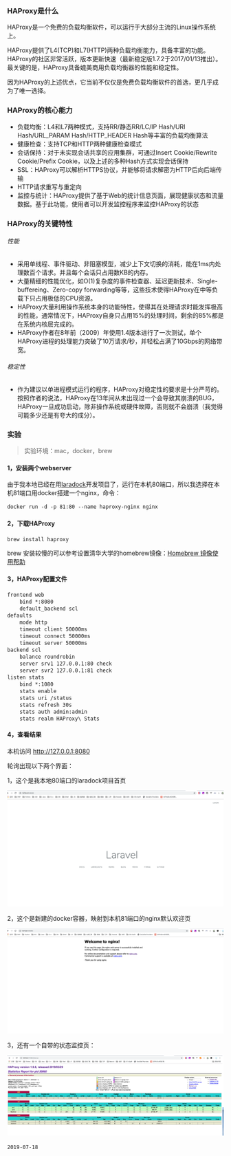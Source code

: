 ### HAProxy是什么

HAProxy是一个免费的负载均衡软件，可以运行于大部分主流的Linux操作系统上。

HAProxy提供了L4(TCP)和L7(HTTP)两种负载均衡能力，具备丰富的功能。HAProxy的社区非常活跃，版本更新快速（最新稳定版1.7.2于2017/01/13推出）。最关键的是，HAProxy具备媲美商用负载均衡器的性能和稳定性。

因为HAProxy的上述优点，它当前不仅仅是免费负载均衡软件的首选，更几乎成为了唯一选择。

### HAProxy的核心能力

- 负载均衡：L4和L7两种模式，支持RR/静态RR/LC/IP Hash/URI Hash/URL_PARAM Hash/HTTP_HEADER Hash等丰富的负载均衡算法
- 健康检查：支持TCP和HTTP两种健康检查模式
- 会话保持：对于未实现会话共享的应用集群，可通过Insert Cookie/Rewrite Cookie/Prefix Cookie，以及上述的多种Hash方式实现会话保持
- SSL：HAProxy可以解析HTTPS协议，并能够将请求解密为HTTP后向后端传输
- HTTP请求重写与重定向
- 监控与统计：HAProxy提供了基于Web的统计信息页面，展现健康状态和流量数据。基于此功能，使用者可以开发监控程序来监控HAProxy的状态

### HAProxy的关键特性

###### 性能

- 采用单线程、事件驱动、非阻塞模型，减少上下文切换的消耗，能在1ms内处理数百个请求。并且每个会话只占用数KB的内存。
- 大量精细的性能优化，如O(1)复杂度的事件检查器、延迟更新技术、Single-buffereing、Zero-copy forwarding等等，这些技术使得HAProxy在中等负载下只占用极低的CPU资源。
- HAProxy大量利用操作系统本身的功能特性，使得其在处理请求时能发挥极高的性能，通常情况下，HAProxy自身只占用15%的处理时间，剩余的85%都是在系统内核层完成的。
- HAProxy作者在8年前（2009）年使用1.4版本进行了一次测试，单个HAProxy进程的处理能力突破了10万请求/秒，并轻松占满了10Gbps的网络带宽。

###### 稳定性

- 作为建议以单进程模式运行的程序，HAProxy对稳定性的要求是十分严苛的。按照作者的说法，HAProxy在13年间从未出现过一个会导致其崩溃的BUG，HAProxy一旦成功启动，除非操作系统或硬件故障，否则就不会崩溃（我觉得可能多少还是有夸大的成分）。



### 实验

> 实验环境：mac，docker，brew

#### 1，安装两个webserver

由于我本地已经在用[laradock](http://laradock.io/)开发项目了，运行在本机80端口，所以我选择在本机81端口用docker搭建一个nginx，命令：

```dockerfile
docker run -d -p 81:80 --name haproxy-nginx nginx
```

#### 2，下载HAProxy

```bash
brew install haproxy
```

brew 安装较慢的可以参考设置清华大学的homebrew镜像：[Homebrew 镜像使用帮助](https://mirrors.tuna.tsinghua.edu.cn/help/homebrew/)

#### 3，HAProxy配置文件

```config
frontend web
    bind *:8080
    default_backend scl
defaults
    mode http
    timeout client 50000ms
    timeout connect 50000ms
    timeout server 50000ms
backend scl
    balance roundrobin
    server srv1 127.0.0.1:80 check
    server svr2 127.0.0.1:81 check
listen stats
    bind *:1080
    stats enable
    stats uri /status
    stats refresh 30s
    stats auth admin:admin
    stats realm HAProxy\ Stats
```

#### 4，查看结果

本机访问 http://127.0.0.1:8080

轮询出现以下两个界面：

1，这个是我本地80端口的laradock项目首页

![6.1](images/6.1.png)

2，这个是新建的docker容器，映射到本机81端口的nginx默认欢迎页

![6.2](images/6.2.png)

3，还有一个自带的状态监控页：

![6.3](images/6.3.png)

```2019-07-18```

